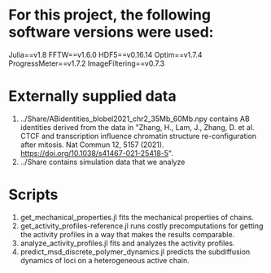 # For this project, the following software versions were used:
Julia==v1.8
FFTW==v1.6.0
HDF5==v0.16.14
Optim==v1.7.4
ProgressMeter==v1.7.2
ImageFiltering==v0.7.3

# Externally supplied data
1. ../Share/ABidentities_blobel2021_chr2_35Mb_60Mb.npy contains AB identities derived from the data in "Zhang, H., Lam, J., Zhang, D. et al. CTCF and transcription influence chromatin structure re-configuration after mitosis. Nat Commun 12, 5157 (2021). https://doi.org/10.1038/s41467-021-25418-5".
2. ../Share contains simulation data that we analyze

# Scripts
1. get_mechanical_properties.jl fits the mechanical properties of chains.
2. get_activity_profiles-reference.jl runs costly precomputations for getting the activity profiles in a way that makes the results comparable.
3. analyze_activity_profiles.jl fits and analyzes the activity profiles.
4. predict_msd_discrete_polymer_dynamics.jl predicts the subdiffusion dynamics of loci on a heterogeneous active chain.